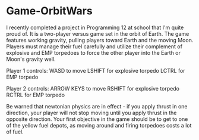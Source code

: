 # Game-OrbitWars

I recently completed a project in Programming 12 at school that I'm quite proud of. It is a two-player versus game set in the orbit of Earth. The game features working gravity, pulling players toward Earth and the moving Moon. Players must manage their fuel carefully and utilize their complement of explosive and EMP torpedoes to force the other player into the Earth or Moon's gravity well.

Player 1 controls:
WASD to move
LSHIFT for explosive torpedo
LCTRL for EMP torpedo

Player 2 controls:
ARROW KEYS to move
RSHIFT for explosive torpedo
RCTRL for EMP torpedo

Be warned that newtonian physics are in effect - if you apply thrust in one direction, your player will not stop moving until you apply thrust in the opposite direction. Your first objective in the game should be to get to one of the yellow fuel depots, as moving around and firing torpedoes costs a lot of fuel.
